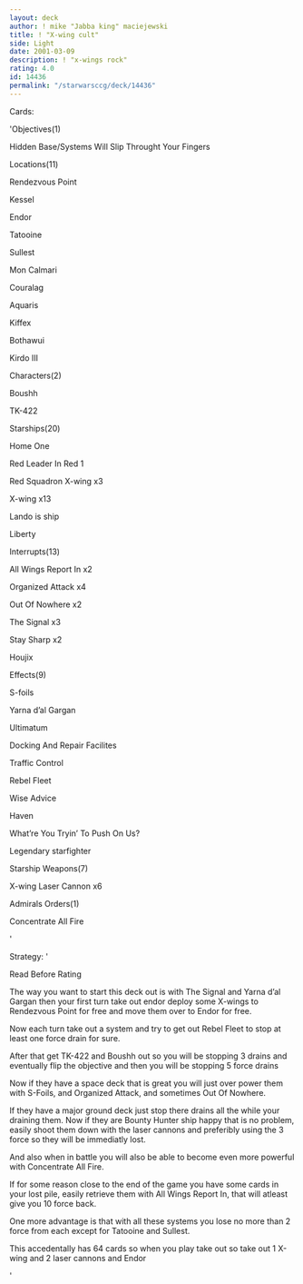 ```yaml
---
layout: deck
author: ! mike "Jabba king" maciejewski
title: ! "X-wing cult"
side: Light
date: 2001-03-09
description: ! "x-wings rock"
rating: 4.0
id: 14436
permalink: "/starwarsccg/deck/14436"
---
```

Cards: 

'Objectives(1)

Hidden Base/Systems Will Slip Throught Your Fingers


Locations(11)

Rendezvous Point

Kessel

Endor

Tatooine

Sullest

Mon Calmari

Couralag

Aquaris

Kiffex

Bothawui

Kirdo III


Characters(2)

Boushh

TK-422


Starships(20)

Home One

Red Leader In Red 1

Red Squadron X-wing x3

X-wing x13

Lando is ship

Liberty


Interrupts(13)

All Wings Report In x2

Organized Attack x4

Out Of Nowhere x2

The Signal x3

Stay Sharp x2

Houjix



Effects(9)

S-foils

Yarna d’al Gargan

Ultimatum

Docking And Repair Facilites

Traffic Control

Rebel Fleet

Wise Advice

Haven

What’re You Tryin’ To Push On Us?

Legendary starfighter


Starship Weapons(7)

X-wing Laser Cannon x6


Admirals Orders(1)

Concentrate All Fire 

'

Strategy: '

Read Before Rating

The way you want to start this deck out is with The Signal and Yarna d’al Gargan then your first turn take out endor deploy some X-wings to Rendezvous Point for free and move them over to Endor for free.

Now each turn take out a system and try to get out Rebel Fleet to stop at least one force drain for sure.

After that get TK-422 and Boushh out so you will be stopping 3 drains and eventually flip the objective and then you will be stopping 5 force drains

Now if they have a space deck that is great you will just over power them with S-Foils, and Organized Attack, and sometimes Out Of Nowhere.

If they have a major ground deck just stop there drains all the while your draining them. Now if they are Bounty Hunter ship happy that is no problem, easily shoot them down with the laser cannons and preferibly using the 3 force so they will be immediatly lost.

And also when in battle you will also be able to become even more powerful with Concentrate All Fire.

If for some reason close to the end of the game you have some cards in your lost pile, easily retrieve them with All Wings Report In, that will atleast give you 10 force back.

One more advantage is that with all these systems you lose no more than 2 force from each except for Tatooine and Sullest.

This accedentally has 64 cards so when you play take out so take out 1 X-wing and 2 laser cannons and Endor


'
